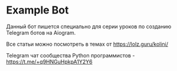 # Example Bot
    
Данный бот пишется специально для серии уроков по созданию Telegram ботов на Aiogram.

Все статьи можно посмотреть в темах от https://lolz.guru/kolini/

Telegram чат сообщества Python программистов - https://t.me/+q9HNGuHpkpA1Y2Y6

